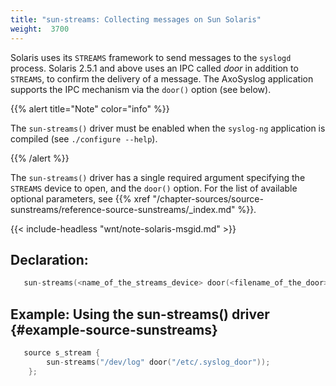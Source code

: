 ```yaml
---
title: "sun-streams: Collecting messages on Sun Solaris"
weight:  3700
---
```

<!-- DISCLAIMER: This file is based on the syslog-ng Open Source Edition documentation https://github.com/balabit/syslog-ng-ose-guides/commit/2f4a52ee61d1ea9ad27cb4f3168b95408fddfdf2 and is used under the terms of The syslog-ng Open Source Edition Documentation License. The file has been modified by Axoflow. -->

Solaris uses its `STREAMS` framework to send messages to the `syslogd` process. Solaris 2.5.1 and above uses an IPC called *door* in addition to `STREAMS`, to confirm the delivery of a message. The AxoSyslog application supports the IPC mechanism via the `door()` option (see below).

{{% alert title="Note" color="info" %}}

The `sun-streams()` driver must be enabled when the `syslog-ng` application is compiled (see `./configure --help`).

{{% /alert %}}

The `sun-streams()` driver has a single required argument specifying the `STREAMS` device to open, and the `door()` option. For the list of available optional parameters, see {{% xref "/chapter-sources/source-sunstreams/reference-source-sunstreams/_index.md" %}}.

{{< include-headless "wnt/note-solaris-msgid.md" >}}


## Declaration:

```c
   sun-streams(<name_of_the_streams_device> door(<filename_of_the_door>));
```



## Example: Using the sun-streams() driver {#example-source-sunstreams}

```c
   source s_stream {
        sun-streams("/dev/log" door("/etc/.syslog_door"));
    };
```

